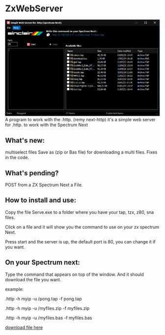 # ZxWebServer

![screen short](img/Captura.PNG)
A program to work with the .http. (remy next-http)
it's a simple web server for .http. to work with the Spectrum Next

What's new:
--------------
multiselect files
Save as (zip or Bas file) for downloading a multi files.
Fixes in the code.

What's pending?
----------------
POST from a ZX Spectrum Next a File.

How to install and use:
--------------
Copy the file Serve.exe to a folder where you have your tap, tzx, z80, sna files. 

Click on a file and it will show you the command to use on your zx spectrum Next.

Press start and the server is up, the default port is 80, you can change it if you want.

On your Spectrum next:
----------------------
Type the command that appears on top of the window. And it should download the file you want.

example: 

.http -h myip -u /pong.tap -f pong.tap

.http -h myip -u /myfiles.zip -f myfiles.zip

.http -h myip -u /myfiles.bas -f myfiles.bas

[download file here](Win32/Release/Server.exe)
